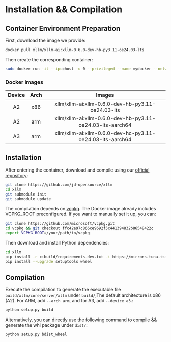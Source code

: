 # Installation && Compilation

## Container Environment Preparation
First, download the image we provide:
```bash
docker pull xllm/xllm-ai:xllm-0.6.0-dev-hb-py3.11-oe24.03-lts
```
Then create the corresponding container:
```bash
sudo docker run -it --ipc=host -u 0 --privileged --name mydocker --network=host  --device=/dev/davinci0  --device=/dev/davinci_manager --device=/dev/devmm_svm --device=/dev/hisi_hdc -v /var/queue_schedule:/var/queue_schedule -v /mnt/cfs/9n-das-admin/llm_models:/mnt/cfs/9n-das-admin/llm_models -v /usr/local/Ascend/driver:/usr/local/Ascend/driver -v /usr/local/Ascend/add-ons/:/usr/local/Ascend/add-ons/ -v /usr/local/sbin/npu-smi:/usr/local/sbin/npu-smi -v /usr/local/sbin/:/usr/local/sbin/ -v /var/log/npu/conf/slog/slog.conf:/var/log/npu/conf/slog/slog.conf -v /var/log/npu/slog/:/var/log/npu/slog -v /export/home:/export/home -w /export/home -v ~/.ssh:/root/.ssh  -v /var/log/npu/profiling/:/var/log/npu/profiling -v /var/log/npu/dump/:/var/log/npu/dump -v /home/:/home/  -v /runtime/:/runtime/  xllm/xllm-ai:xllm-0.6.0-dev-hb-py3.11-oe24.03-lts
```

### Docker images

| Device    |    Arch     |   Images      |
|:---------:|:-----------:|:-------------:|
| A2        |     x86     | xllm/xllm-ai:xllm-0.6.0-dev-hb-py3.11-oe24.03-lts | 
| A2        |     arm     | xllm/xllm-ai:xllm-0.6.0-dev-hb-py3.11-oe24.03-lts-aarch64 |
| A3        |     arm     | xllm/xllm-ai:xllm-0.6.0-dev-hc-py3.11-oe24.03-lts-aarch64 |


## Installation
After entering the container, download and compile using our [official repository](https://github.com/jd-opensource/xllm):
```bash
git clone https://github.com/jd-opensource/xllm
cd xllm
git submodule init
git submodule update
```
The compilation depends on [vcpkg](https://github.com/microsoft/vcpkg). The Docker image already includes VCPKG_ROOT preconfigured. If you want to manually set it up, you can:
```bash
git clone https://github.com/microsoft/vcpkg.git
cd vcpkg && git checkout ffc42e97c866ce9692f5c441394832b86548422c
export VCPKG_ROOT=/your/path/to/vcpkg
```
Then download and install Python dependencies:
```bash
cd xllm
pip install -r cibuild/requirements-dev.txt -i https://mirrors.tuna.tsinghua.edu.cn/pypi/web/simple
pip install --upgrade setuptools wheel
```

## Compilation
Execute the compilation to generate the executable file `build/xllm/core/server/xllm` under `build/`,The default architecture is x86 (A2). For ARM, add `--arch arm`, and for A3, add `--device a3`.:
```bash
python setup.py build
```
Alternatively, you can directly use the following command to compile && generate the whl package under `dist/`:
```bash
python setup.py bdist_wheel
```
